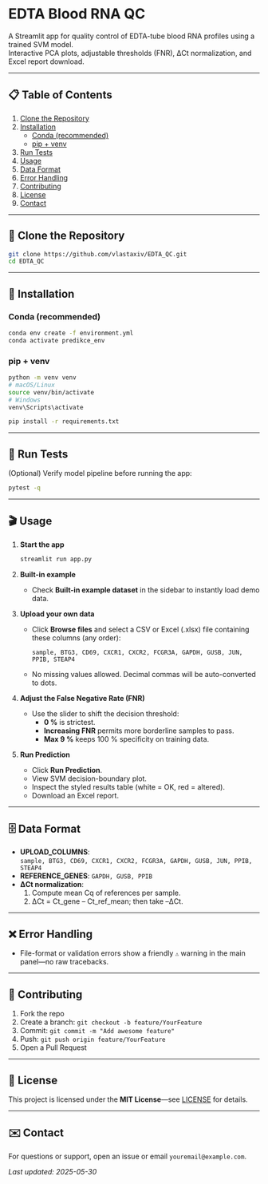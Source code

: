 
# EDTA Blood RNA QC

A Streamlit app for quality control of EDTA-tube blood RNA profiles using a trained SVM model.  
Interactive PCA plots, adjustable thresholds (FNR), ΔCt normalization, and Excel report download.

---

## 📋 Table of Contents

1. [Clone the Repository](#-clone-the-repository)  
2. [Installation](#-installation)  
   - [Conda (recommended)](#conda-recommended)  
   - [pip + venv](#pip--venv)  
3. [Run Tests](#-run-tests)  
4. [Usage](#-usage)  
5. [Data Format](#-data-format)  
6. [Error Handling](#-error-handling)  
7. [Contributing](#-contributing)  
8. [License](#-license)  
9. [Contact](#-contact)  

---

## 🔽 Clone the Repository

```bash
git clone https://github.com/vlastaxiv/EDTA_QC.git
cd EDTA_QC
```

---

## 🚀 Installation

### Conda (recommended)

```bash
conda env create -f environment.yml
conda activate predikce_env
```

### pip + venv

```bash
python -m venv venv
# macOS/Linux
source venv/bin/activate
# Windows
venv\Scripts\activate

pip install -r requirements.txt
```

---

## 🧪 Run Tests

(Optional) Verify model pipeline before running the app:

```bash
pytest -q
```

---

## 🎬 Usage

1. **Start the app**  
   ```bash
   streamlit run app.py
   ```

2. **Built-in example**  
   - Check **Built-in example dataset** in the sidebar to instantly load demo data.

3. **Upload your own data**  
   - Click **Browse files** and select a CSV or Excel (.xlsx) file containing these columns (any order):  
     ```
     sample, BTG3, CD69, CXCR1, CXCR2, FCGR3A, GAPDH, GUSB, JUN, PPIB, STEAP4
     ```
   - No missing values allowed. Decimal commas will be auto-converted to dots.

4. **Adjust the False Negative Rate (FNR)**  
   - Use the slider to shift the decision threshold:
     - **0 %** is strictest.
     - **Increasing FNR** permits more borderline samples to pass.
     - **Max 9 %** keeps 100 % specificity on training data.

5. **Run Prediction**  
   - Click **Run Prediction**.  
   - View SVM decision-boundary plot.  
   - Inspect the styled results table (white = OK, red = altered).  
   - Download an Excel report.

---

## 🗄️ Data Format

- **UPLOAD_COLUMNS**:  
  `sample, BTG3, CD69, CXCR1, CXCR2, FCGR3A, GAPDH, GUSB, JUN, PPIB, STEAP4`  
- **REFERENCE_GENES**: `GAPDH, GUSB, PPIB`  
- **ΔCt normalization**:  
  1. Compute mean Cq of references per sample.  
  2. ΔCt = Ct_gene – Ct_ref_mean; then take –ΔCt.

---

## ❌ Error Handling

- File-format or validation errors show a friendly `⚠️` warning in the main panel—no raw tracebacks.

---

## 🤝 Contributing

1. Fork the repo  
2. Create a branch: `git checkout -b feature/YourFeature`  
3. Commit: `git commit -m "Add awesome feature"`  
4. Push: `git push origin feature/YourFeature`  
5. Open a Pull Request

---

## 📄 License

This project is licensed under the **MIT License**—see [LICENSE](LICENSE) for details.

---

## ✉️ Contact

For questions or support, open an issue or email `youremail@example.com`.  

_Last updated: 2025-05-30_
